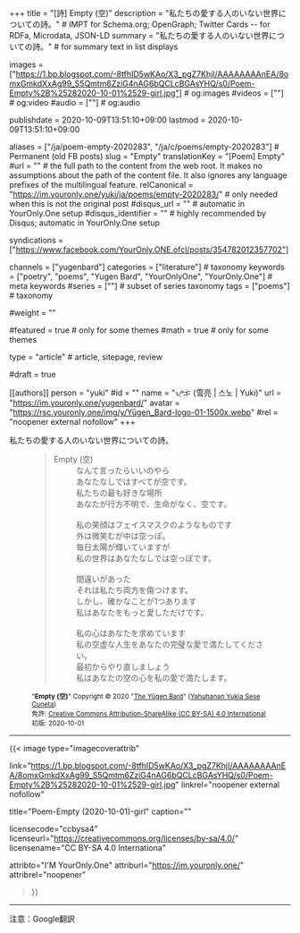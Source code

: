 +++
title = "[詩] Empty (空)"
description = "私たちの愛する人のいない世界についての詩。"                         # IMPT for Schema.org; OpenGraph; Twitter Cards -- for RDFa, Microdata, JSON-LD
summary = "私たちの愛する人のいない世界についての詩。"                                                     # for summary text in list displays

images = ["https://1.bp.blogspot.com/-8tfhID5wKAo/X3_pgZ7KhjI/AAAAAAAAnEA/8omxGmkdXxAg99_S5Qmtm6ZziG4nAG6bQCLcBGAsYHQ/s0/Poem-Empty%2B%25282020-10-01%2529-girl.jpg"]                                                     # og:images
#videos = [""]                                                      # og:video
#audio = [""]                                                       # og:audio

publishdate = 2020-10-09T13:51:10+09:00
lastmod = 2020-10-09T13:51:10+09:00

aliases = ["/ja/poem-empty-2020283", "/ja/c/poems/empty-2020283"]  # Permanent (old FB posts)
slug = "Empty"
translationKey = "[Poem] Empty"
#url = ""                                                           # the full path to the content from the web root. It makes no assumptions about the path of the content file. It also ignores any language prefixes of the multilingual feature.
relCanonical = "https://im.youronly.one/yuki/ja/poems/empty-2020283/"                                                 # only needed when this is not the original post
#disqus_url = ""                                                    # automatic in YourOnly.One setup
#disqus_identifier = ""                                             # highly recommended by Disqus; automatic in YourOnly.One setup

syndications = ["https://www.facebook.com/YourOnly.ONE.ofcl/posts/354782012357702"]

channels = ["yugenbard"]
categories = ["literature"]                                                 # taxonomy
keywords = ["poetry", "poems", "Yugen Bard", "YourOnlyOne", "YourOnly.One"]                                                   # meta keywords
#series = [""]                                                     # subset of series taxonomy
tags = ["poems"]                                            # taxonomy

#weight = ""

#featured = true                                                  # only for some themes
#math = true                                                      # only for some themes

type = "article"                                                           # article, sitepage, review

#draft = true

[[authors]]
person = "yuki"
#id = ""
name = "ᜌᜓᜃᜒ (雪亮 | 스노 | Yuki)"
url = "https://im.youronly.one/yugenbard/"
avatar = "https://rsc.youronly.one/img/y/Yūgen_Bard-logo-01-1500x.webp"
#rel = "noopener external nofollow"
+++

私たちの愛する人のいない世界についての詩。

<!--more-->

<figure class="quote_box qbs_stanza qbc_pink">
  <blockquote>
    <dl>
      <dt>Empty (空)</dt>
      <dd>なんて言ったらいいのやら</dd>
      <dd>あなたなしではすべてが空です。</dd>
      <dd>私たちの最も好きな場所</dd>
      <dd>あなたが行方不明で、生命がなく、空です。</dd>
      <br/>
      <dd>私の笑顔はフェイスマスクのようなものです</dd>
      <dd>外は微笑むが中は空っぽ。</dd>
      <dd>毎日太陽が輝いていますが</dd>
      <dd>私の世界はあなたなしでは空っぽです。</dd>
      <br/>
      <dd>間違いがあった</dd>
      <dd>それは私たち両方を傷つけます。</dd>
      <dd>しかし、確かなことが1つあります</dd>
      <dd>私はあなたをもっと愛しただけです。</dd>
      <br/>
      <dd>私の心はあなたを求めています</dd>
      <dd>私の空虚な人生をあなたの完璧な愛で満たしてください。</dd>
      <dd>最初からやり直しましょう</dd>
      <dd>私はあなたの空の心を私の愛で満たします。</dd>
    </dl>
  </blockquote>
  <figcaption class="attribution_copyright txt_center">
    <p><small>
      "<b>Empty (空)</b>" Copyright © 2020 "<a href="https://im.youronly.one/yugenbard/" rel="dct:creator noopener" referrerpolicy="strict-origin-when-cross-origin">The Yūgen Bard</a>" (<a href="https://youronly.one" rel="dct:creator noopener" referrerpolicy="strict-origin-when-cross-origin">Yahuhanan Yukia Sese Cuneta</a>)<br/>
      免許: <a href="https://creativecommons.org/licenses/by-sa/4.0/" rel="license noopener external nofollow" referrerpolicy="strict-origin-when-cross-origin">Creative Commons Attribution-ShareAlike (CC BY-SA) 4.0 International</a><br/>
      初版: 2020-10-01
    </small></p>
  </figcaption>
</figure>

---

{{< image
  type="imagecoverattrib"

  link="https://1.bp.blogspot.com/-8tfhID5wKAo/X3_pgZ7KhjI/AAAAAAAAnEA/8omxGmkdXxAg99_S5Qmtm6ZziG4nAG6bQCLcBGAsYHQ/s0/Poem-Empty%2B%25282020-10-01%2529-girl.jpg"
  linkrel="noopener external nofollow"

  title="Poem-Empty (2020-10-01)-girl"
  caption=""

  licensecode="ccbysa4"
  licenseurl="https://creativecommons.org/licenses/by-sa/4.0/"
  licensename="CC BY-SA 4.0 Internationa"

  attribto="I'M YourOnly.One"
  attriburl="https://im.youronly.one/"
  attribrel="noopener"
>}}

---

注意：Google翻訳
